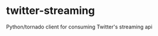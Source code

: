 twitter-streaming
=================

Python/tornado client for consuming Twitter&#39;s streaming api